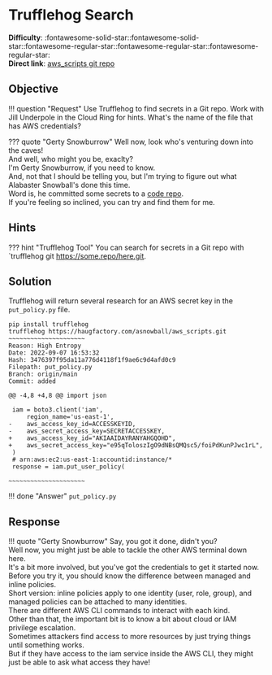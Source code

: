 # Trufflehog Search

**Difficulty**: :fontawesome-solid-star::fontawesome-solid-star::fontawesome-regular-star::fontawesome-regular-star::fontawesome-regular-star:<br/>
**Direct link**: [aws_scripts git repo](https://haugfactory.com/asnowball/aws_scripts.git)


## Objective

!!! question "Request"
    Use Trufflehog to find secrets in a Git repo. Work with Jill Underpole in the Cloud Ring for hints. What's the name of the file that has AWS credentials?

??? quote "Gerty Snowburrow"
    Well now, look who's venturing down into the caves!<br/>
    And well, who might you be, exaclty?<br/>
    I'm Gerty Snowburrow, if you need to know.<br/>
    And, not that I should be telling you, but I'm trying to figure out what Alabaster Snowball's done this time.<br/>
    Word is, he committed some secrets to a [code repo](https://haugfactory.com/asnowball/aws_scripts.git).<br/>
    If you're feeling so inclined, you can try and find them for me.


## Hints

??? hint "Trufflehog Tool"
    You can search for secrets in a Git repo with `trufflehog git https://some.repo/here.git.


## Solution

Trufflehog will return several research for an AWS secret key in the `put_policy.py` file.

```shell
pip install trufflehog
trufflehog https://haugfactory.com/asnowball/aws_scripts.git
~~~~~~~~~~~~~~~~~~~~~
Reason: High Entropy
Date: 2022-09-07 16:53:32
Hash: 3476397f95da11a776d4118f1f9ae6c9d4afd0c9
Filepath: put_policy.py
Branch: origin/main
Commit: added

@@ -4,8 +4,8 @@ import json

 iam = boto3.client('iam',
     region_name='us-east-1',
-    aws_access_key_id=ACCESSKEYID,
-    aws_secret_access_key=SECRETACCESSKEY,
+    aws_access_key_id="AKIAAIDAYRANYAHGQOHD",
+    aws_secret_access_key="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",
 )
 # arn:aws:ec2:us-east-1:accountid:instance/*
 response = iam.put_user_policy(

~~~~~~~~~~~~~~~~~~~~~
```

!!! done "Answer"
    `put_policy.py`


## Response

!!! quote "Gerty Snowburrow"
    Say, you got it done, didn't you?<br/>
    Well now, you might just be able to tackle the other AWS terminal down here.<br/>
    It's a bit more involved, but you've got the credentials to get it started now.<br/>
    Before you try it, you should know the difference between managed and inline policies.<br/>
    Short version: inline policies apply to one identity (user, role, group), and managed policies can be attached to many identities.<br/>
    There are different AWS CLI commands to interact with each kind.<br/>
    Other than that, the important bit is to know a bit about cloud or IAM privilege escalation.<br/>
    Sometimes attackers find access to more resources by just trying things until something works.<br/>
    But if they have access to the iam service inside the AWS CLI, they might just be able to ask what access they have!
